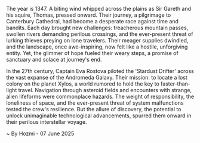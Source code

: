 
The year is 1347.  A biting wind whipped across the plains as Sir Gareth and his squire, Thomas, pressed onward. Their journey, a pilgrimage to Canterbury Cathedral, had become a desperate race against time and bandits.  Each day brought new challenges: treacherous mountain passes, swollen rivers demanding perilous crossings, and the ever-present threat of lurking thieves preying on lone travelers. Their meager supplies dwindled, and the landscape, once awe-inspiring, now felt like a hostile, unforgiving entity. Yet, the glimmer of hope fueled their weary steps, a promise of sanctuary and solace at journey's end.

In the 27th century, Captain Eva Rostova piloted the 'Stardust Drifter' across the vast expanse of the Andromeda Galaxy.  Their mission: to locate a lost colony on the planet Xylos, a world rumored to hold the key to faster-than-light travel.  Navigation through asteroid fields and encounters with strange, alien lifeforms were commonplace hazards.  The weight of responsibility, the loneliness of space, and the ever-present threat of system malfunctions tested the crew's resilience.  But the allure of discovery, the potential to unlock unimaginable technological advancements, spurred them onward in their perilous interstellar voyage.

~ By Hozmi - 07 June 2025
